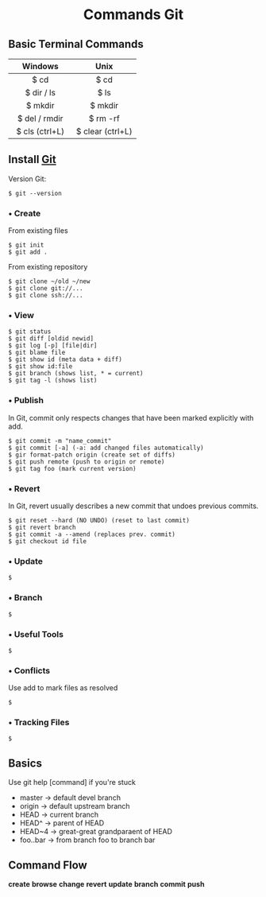 <h1 style="text-align: center;font-weight: bold;">Commands Git</h1>
<h2>Basic Terminal Commands</h2>
<div>
  <table style="width: 100%;text-align: center;border-collapse: collapse;">
    <thead>
      <tr><th style="width: 50%;text-align: center;">Windows</th><th style="width: 50%;text-align: center;">Unix</th></tr>
    </thead>
    <tbody>
      <tr><td>$ cd</td><td>$ cd</td></tr>
      <tr><td>$ dir / ls</td><td>$ ls</td></tr>
      <tr><td>$ mkdir</td><td>$ mkdir</td></tr>
      <tr><td>$ del / rmdir</td><td>$ rm -rf</td></tr>
      <tr><td>$ cls (ctrl+L)</td><td>$ clear (ctrl+L)</td></tr>
    </tbody>
  </table>
</div>
<h2>Install <a href="https://git-scm.com/download">Git</a></h2>
<p>Version Git: </p>
    
    $ git --version
<h3>• Create</h3>
<p>From existing files</p>

    $ git init
    $ git add .
<p>From existing repository</p>

    $ git clone ~/old ~/new
    $ git clone git://...
    $ git clone ssh://...

<h3>• View</h3>

    $ git status
    $ git diff [oldid newid]
    $ git log [-p] [file|dir]
    $ git blame file
    $ git show id (meta data + diff)
    $ git show id:file
    $ git branch (shows list, * = current)
    $ git tag -l (shows list)

<h3>• Publish</h3>

<p>In Git, commit only respects changes that have been marked explicitly with add.</p>

    $ git commit -m "name_commit"
    $ git commit [-a] (-a: add changed files automatically)
    $ gir format-patch origin (create set of diffs)
    $ git push remote (push to origin or remote)
    $ git tag foo (mark current version)

<h3>• Revert</h3>

<p>In Git, revert usually describes a new commit that undoes previous commits.</p>

    $ git reset --hard (NO UNDO) (reset to last commit)
    $ git revert branch
    $ git commit -a --amend (replaces prev. commit)
    $ git checkout id file

<h3>• Update</h3>

    $
<h3>• Branch</h3>

    $
<h3>• Useful Tools</h3>

    $
<h3>• Conflicts</h3>
<p>Use add to mark files as resolved</p>
    
    $
<h3>• Tracking Files</h3>

    $

<h2>Basics</h2>

<p>Use git help [command] if you're stuck</p>
<div>
  <ul>
    <li>master → default devel branch</li>
    <li>origin → default upstream branch</li>
    <li>HEAD → current branch</li>
    <li>HEAD^ → parent of HEAD</li>
    <li>HEAD~4 → great-great grandparaent of HEAD</li>
    <li>foo..bar → from branch foo to branch bar</li>
  </ul>
</div>

<h2>Command Flow</h2>

<div>
  <span><strong>create</strong></span>
  <span><strong>browse</strong></span>
  <span><strong>change</strong></span>
  <span><strong>revert</strong></span>
  <span><strong>update</strong></span>
  <span><strong>branch</strong></span>
  <span><strong>commit</strong></span>
  <span><strong>push</strong></span>
</div>